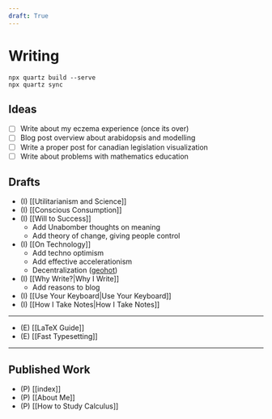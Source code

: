 ```yaml
---
draft: True
---
```


# Writing

```
npx quartz build --serve
npx quartz sync
```

## Ideas

- [ ] Write about my eczema experience (once its over)
- [ ] Blog post overview about arabidopsis and modelling
- [ ] Write a proper post for canadian legislation visualization
- [ ] Write about problems with mathematics education

## Drafts

- (I) [[Utilitarianism and Science]]
- (I) [[Conscious Consumption]]
- (I) [[Will to Success]]
	- Add Unabomber thoughts on meaning
	- Add theory of change, giving people control
- (I) [[On Technology]]
	- Add techno optimism
	- Add effective accelerationism
	- Decentralization ([geohot](https://geohot.github.io/blog/jekyll/update/2021/01/18/technology-without-industry.html))
- (I) [[Why Write?|Why I Write]]
	- Add reasons to blog
- (I) [[Use Your Keyboard|Use Your Keyboard]]
- (I) [[How I Take Notes|How I Take Notes]]

---

- (E) [[LaTeX Guide]]
- (E) [[Fast Typesetting]]

---

## Published Work

- (P) [[index]]
- (P) [[About Me]]
- (P) [[How to Study Calculus]]
